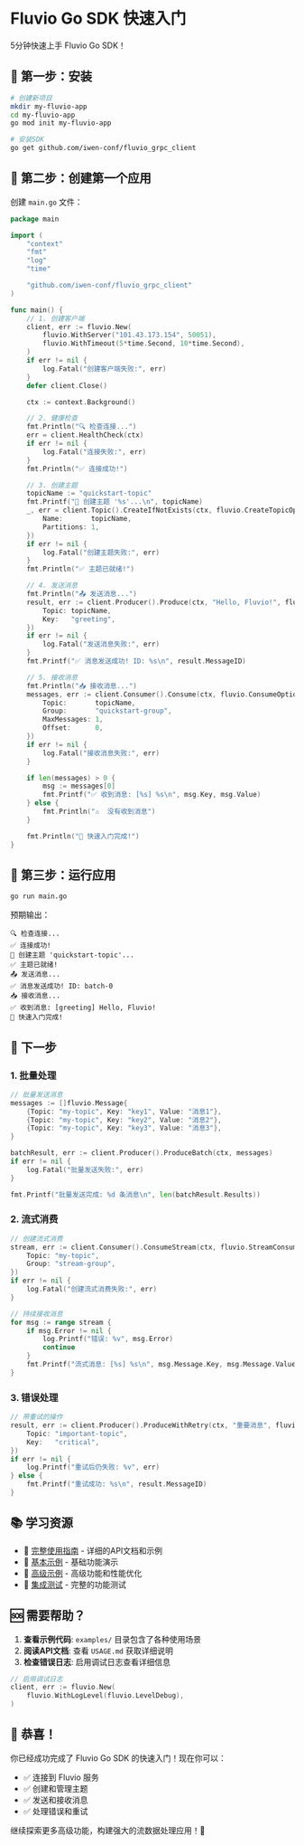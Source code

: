 # Fluvio Go SDK 快速入门

5分钟快速上手 Fluvio Go SDK！

## 🚀 第一步：安装

```bash
# 创建新项目
mkdir my-fluvio-app
cd my-fluvio-app
go mod init my-fluvio-app

# 安装SDK
go get github.com/iwen-conf/fluvio_grpc_client
```

## 📝 第二步：创建第一个应用

创建 `main.go` 文件：

```go
package main

import (
    "context"
    "fmt"
    "log"
    "time"

    "github.com/iwen-conf/fluvio_grpc_client"
)

func main() {
    // 1. 创建客户端
    client, err := fluvio.New(
        fluvio.WithServer("101.43.173.154", 50051),
        fluvio.WithTimeout(5*time.Second, 10*time.Second),
    )
    if err != nil {
        log.Fatal("创建客户端失败:", err)
    }
    defer client.Close()

    ctx := context.Background()

    // 2. 健康检查
    fmt.Println("🔍 检查连接...")
    err = client.HealthCheck(ctx)
    if err != nil {
        log.Fatal("连接失败:", err)
    }
    fmt.Println("✅ 连接成功!")

    // 3. 创建主题
    topicName := "quickstart-topic"
    fmt.Printf("📁 创建主题 '%s'...\n", topicName)
    _, err = client.Topic().CreateIfNotExists(ctx, fluvio.CreateTopicOptions{
        Name:       topicName,
        Partitions: 1,
    })
    if err != nil {
        log.Fatal("创建主题失败:", err)
    }
    fmt.Println("✅ 主题已就绪!")

    // 4. 发送消息
    fmt.Println("📤 发送消息...")
    result, err := client.Producer().Produce(ctx, "Hello, Fluvio!", fluvio.ProduceOptions{
        Topic: topicName,
        Key:   "greeting",
    })
    if err != nil {
        log.Fatal("发送消息失败:", err)
    }
    fmt.Printf("✅ 消息发送成功! ID: %s\n", result.MessageID)

    // 5. 接收消息
    fmt.Println("📥 接收消息...")
    messages, err := client.Consumer().Consume(ctx, fluvio.ConsumeOptions{
        Topic:       topicName,
        Group:       "quickstart-group",
        MaxMessages: 1,
        Offset:      0,
    })
    if err != nil {
        log.Fatal("接收消息失败:", err)
    }

    if len(messages) > 0 {
        msg := messages[0]
        fmt.Printf("✅ 收到消息: [%s] %s\n", msg.Key, msg.Value)
    } else {
        fmt.Println("⚠️  没有收到消息")
    }

    fmt.Println("🎉 快速入门完成!")
}
```

## 🏃 第三步：运行应用

```bash
go run main.go
```

预期输出：
```
🔍 检查连接...
✅ 连接成功!
📁 创建主题 'quickstart-topic'...
✅ 主题已就绪!
📤 发送消息...
✅ 消息发送成功! ID: batch-0
📥 接收消息...
✅ 收到消息: [greeting] Hello, Fluvio!
🎉 快速入门完成!
```

## 🎯 下一步

### 1. 批量处理

```go
// 批量发送消息
messages := []fluvio.Message{
    {Topic: "my-topic", Key: "key1", Value: "消息1"},
    {Topic: "my-topic", Key: "key2", Value: "消息2"},
    {Topic: "my-topic", Key: "key3", Value: "消息3"},
}

batchResult, err := client.Producer().ProduceBatch(ctx, messages)
if err != nil {
    log.Fatal("批量发送失败:", err)
}

fmt.Printf("批量发送完成: %d 条消息\n", len(batchResult.Results))
```

### 2. 流式消费

```go
// 创建流式消费
stream, err := client.Consumer().ConsumeStream(ctx, fluvio.StreamConsumeOptions{
    Topic: "my-topic",
    Group: "stream-group",
})
if err != nil {
    log.Fatal("创建流式消费失败:", err)
}

// 持续接收消息
for msg := range stream {
    if msg.Error != nil {
        log.Printf("错误: %v", msg.Error)
        continue
    }
    fmt.Printf("流式消息: [%s] %s\n", msg.Message.Key, msg.Message.Value)
}
```

### 3. 错误处理

```go
// 带重试的操作
result, err := client.Producer().ProduceWithRetry(ctx, "重要消息", fluvio.ProduceOptions{
    Topic: "important-topic",
    Key:   "critical",
})
if err != nil {
    log.Printf("重试后仍失败: %v", err)
} else {
    fmt.Printf("重试成功: %s\n", result.MessageID)
}
```

## 📚 学习资源

- 📖 [完整使用指南](USAGE.md) - 详细的API文档和示例
- 🔧 [基本示例](examples/basic/) - 基础功能演示
- 🚀 [高级示例](examples/advanced/) - 高级功能和性能优化
- 🧪 [集成测试](examples/integration/) - 完整的功能测试

## 🆘 需要帮助？

1. **查看示例代码**: `examples/` 目录包含了各种使用场景
2. **阅读API文档**: 查看 `USAGE.md` 获取详细说明
3. **检查错误日志**: 启用调试日志查看详细信息

```go
// 启用调试日志
client, err := fluvio.New(
    fluvio.WithLogLevel(fluvio.LevelDebug),
)
```

## 🎊 恭喜！

你已经成功完成了 Fluvio Go SDK 的快速入门！现在你可以：

- ✅ 连接到 Fluvio 服务
- ✅ 创建和管理主题
- ✅ 发送和接收消息
- ✅ 处理错误和重试

继续探索更多高级功能，构建强大的流数据处理应用！🚀
